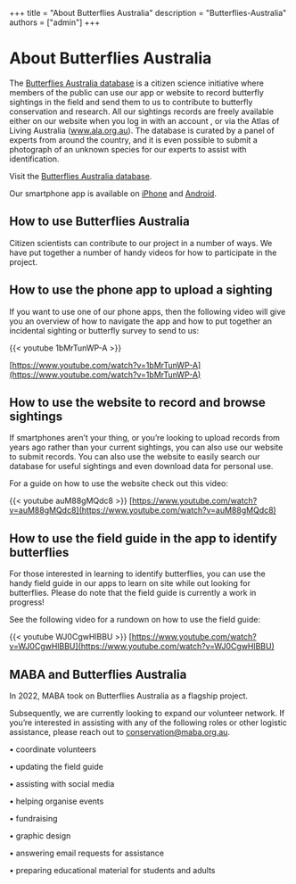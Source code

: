 +++
title = "About Butterflies Australia"
description = "Butterflies-Australia"
authors = ["admin"]
+++

# About Butterflies Australia
The [Butterflies Australia database](https://www.butterflies.org.au/external/home) is a citizen science initiative where members of the public can use our app or website to record butterfly sightings in the field and send them to us to contribute to butterfly conservation and research. All our sightings records are freely available either on our website when you log in with an account , or via the Atlas of Living Australia (www.ala.org.au). The database is curated by a panel of experts from around the country, and it is even possible to submit a photograph of an unknown species for our experts to assist with identification.

Visit the [Butterflies Australia database](https://www.butterflies.org.au/external/home). 


Our smartphone app is available on [iPhone](https://apps.apple.com/us/app/butterflies-australia/id1452753283?ls=1) and [Android](https://play.google.com/store/apps/details?id=au.com.geometry.butterflies&pcampaignid=pcampaignidMKT-Other-global-all-co-prtnr-py-PartBadge-Mar2515-1).

## How to use Butterflies Australia
Citizen scientists can contribute to our project in a number of ways. We have put together a number of handy videos for how to participate in the project. 

## How to use the phone app to upload a sighting
If you want to use one of our phone apps, then the following video will give you an overview of how to navigate the app and how to put together an incidental sighting or butterfly survey to send to us:

{{< youtube 1bMrTunWP-A >}}

[https://www.youtube.com/watch?v=1bMrTunWP-A](https://www.youtube.com/watch?v=1bMrTunWP-A)


## How to use the website to record and browse sightings
If smartphones aren’t your thing, or you’re looking to upload records from years ago rather than your current sightings, you can also use our website to submit records. You can also use the website to easily search our database for useful sightings and even download data for personal use. 

For a guide on how to use the website check out this video:

{{< youtube auM88gMQdc8 >}}
[https://www.youtube.com/watch?v=auM88gMQdc8](https://www.youtube.com/watch?v=auM88gMQdc8)

## How to use the field guide in the app to identify butterflies
For those interested in learning to identify butterflies, you can use the handy field guide in our apps to learn on site while out looking for butterflies. Please do note that the field guide is currently a work in progress! 

See the following video for a rundown on how to use the field guide:

{{< youtube WJ0CgwHlBBU >}}
[https://www.youtube.com/watch?v=WJ0CgwHlBBU](https://www.youtube.com/watch?v=WJ0CgwHlBBU)


## MABA and Butterflies Australia

In 2022, MABA took on Butterflies Australia as a flagship project. 

Subsequently, we are currently looking to expand our volunteer network. If you’re interested in assisting with any of the following roles or other logistic assistance, please reach out to conservation@maba.org.au.

•	coordinate volunteers

•	updating the field guide

•	assisting with social media

•	helping organise events

•	fundraising

•	graphic design

•	answering email requests for assistance

•	preparing educational material for students and adults
